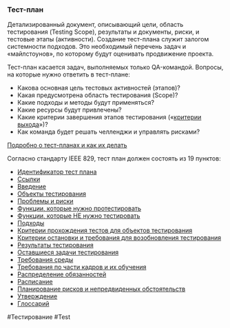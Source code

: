 ### Тест-план

Детализированный документ, описывающий цели, область тестирования (Testing Scope), результаты и документы, риски, и тестовые этапы (активности). Создание тест-плана служит залогом системности подходов. Это необходимый перечень задач и «майлстоунов», по которому будут оценивать продвижение проекта.

Тест-план касается задач, выполняемых только QA-командой. Вопросы, на которые нужно ответить в тест-плане:

- Какова основная цель тестовых активностей (этапов)?
- Какая предусмотрена область тестирования (Scope)?
- Какие подходы и методы будут применяться?
- Какие ресурсы будут привлечены?
- Какие критерии завершения этапов тестирования («[критерии выхода](https://testengineer.ru/zhiznennyj-cikl-testirovaniya-prilozhenij/#criteria:~:text=%D0%94%D0%B5%D0%B9%D1%81%D1%82%D0%B2%D0%B8%D1%8F-,%D0%9A%D1%80%D0%B8%D1%82%D0%B5%D1%80%D0%B8%D0%B8%20%D0%B2%D1%8B%D1%85%D0%BE%D0%B4%D0%B0,-%D0%A0%D0%B5%D0%B7%D1%83%D0%BB%D1%8C%D1%82%D0%B0%D1%82%D1%8B)»)?
- Как команда будет решать челленджи и управлять рисками?

[Подробно о тест-планах и как их делать](https://testengineer.ru/chto-takoe-test-plan-i-kak-ego-napisat/)

Согласно стандарту IEEE 829, тест план должен состоять из 19 пунктов:

- [Идентификатор тест плана](https://testengineer.ru/chto-takoe-test-plan-i-kak-ego-napisat/#1)
- [Ссылки](https://testengineer.ru/chto-takoe-test-plan-i-kak-ego-napisat/#2)
- [Введение](https://testengineer.ru/chto-takoe-test-plan-i-kak-ego-napisat/#3)
- [Объекты тестирования](https://testengineer.ru/chto-takoe-test-plan-i-kak-ego-napisat/#4)
- [Проблемы и риски](https://testengineer.ru/chto-takoe-test-plan-i-kak-ego-napisat/#5)
- [Функции, которые нужно протестировать](https://testengineer.ru/chto-takoe-test-plan-i-kak-ego-napisat/#6)
- [Функции, которые НЕ нужно тестировать](https://testengineer.ru/chto-takoe-test-plan-i-kak-ego-napisat/#7)
- [Подходы](https://testengineer.ru/chto-takoe-test-plan-i-kak-ego-napisat/#8)
- [Критерии прохождения тестов для объектов тестирования](https://testengineer.ru/chto-takoe-test-plan-i-kak-ego-napisat/#9)
- [Критерии остановки и требования для возобновления тестирования](https://testengineer.ru/chto-takoe-test-plan-i-kak-ego-napisat/#10)
- [Результаты тестирования](https://testengineer.ru/chto-takoe-test-plan-i-kak-ego-napisat/#11)
- [Оставшиеся задачи тестирования](https://testengineer.ru/chto-takoe-test-plan-i-kak-ego-napisat/#12)
- [Требования среды](https://testengineer.ru/chto-takoe-test-plan-i-kak-ego-napisat/#13)
- [Требования по части кадров и их обучения](https://testengineer.ru/chto-takoe-test-plan-i-kak-ego-napisat/#14)
- [Распределение обязанностей](https://testengineer.ru/chto-takoe-test-plan-i-kak-ego-napisat/#15)
- [Расписание](https://testengineer.ru/chto-takoe-test-plan-i-kak-ego-napisat/#16)
- [Планирование рисков и непредвиденных обстоятельств](https://testengineer.ru/chto-takoe-test-plan-i-kak-ego-napisat/#17)
- [Утверждение](https://testengineer.ru/chto-takoe-test-plan-i-kak-ego-napisat/#18)
- [Глоссарий](https://testengineer.ru/chto-takoe-test-plan-i-kak-ego-napisat/#19)

#Тестирование #Test 